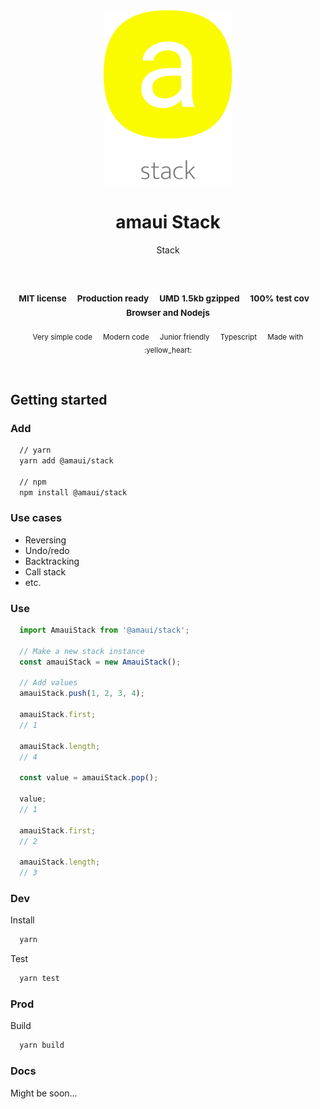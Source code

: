 
</br >
</br >

<p align='center'>
  <a target='_blank' rel='noopener noreferrer' href='#'>
    <img src='utils/images/logo.svg' alt='amaui logo' />
  </a>
</p>

<h1 align='center'>amaui Stack</h1>

<p align='center'>
  Stack
</p>

<br />

<h3 align='center'>
  <sub>MIT license&nbsp;&nbsp;&nbsp;&nbsp;</sub>
  <sub>Production ready&nbsp;&nbsp;&nbsp;&nbsp;</sub>
  <sub>UMD 1.5kb gzipped&nbsp;&nbsp;&nbsp;&nbsp;</sub>
  <sub>100% test cov&nbsp;&nbsp;&nbsp;&nbsp;</sub>
  <sub>Browser and Nodejs</sub>
</h3>

<p align='center'>
  <sub>Very simple code&nbsp;&nbsp;&nbsp;&nbsp;</sub>
  <sub>Modern code&nbsp;&nbsp;&nbsp;&nbsp;</sub>
  <sub>Junior friendly&nbsp;&nbsp;&nbsp;&nbsp;</sub>
  <sub>Typescript&nbsp;&nbsp;&nbsp;&nbsp;</sub>
  <sub>Made with :yellow_heart:</sub>
</p>

<br />

## Getting started

### Add

```sh
  // yarn
  yarn add @amaui/stack

  // npm
  npm install @amaui/stack
```

### Use cases
- Reversing
- Undo/redo
- Backtracking
- Call stack
- etc.

### Use

```javascript
  import AmauiStack from '@amaui/stack';

  // Make a new stack instance
  const amauiStack = new AmauiStack();

  // Add values
  amauiStack.push(1, 2, 3, 4);

  amauiStack.first;
  // 1

  amauiStack.length;
  // 4

  const value = amauiStack.pop();

  value;
  // 1

  amauiStack.first;
  // 2

  amauiStack.length;
  // 3
```

### Dev

Install

```sh
  yarn
```

Test

```sh
  yarn test
```

### Prod

Build

```sh
  yarn build
```

### Docs

Might be soon...
